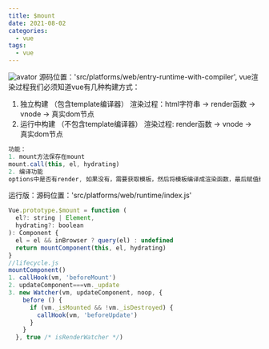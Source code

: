 ```yaml
---
title: $mount
date: 2021-08-02
categories:
  - vue
tags:
  - vue
---
```

![avator](../images/$mount.jpg)
源码位置：'src/platforms/web/entry-runtime-with-compiler',
vue渲染过程我们必须知道vue有几种构建方式：
1. 独立构建 （包含template编译器）
渲染过程：html字符串 → render函数 → vnode → 真实dom节点
2. 运行中构建 （不包含template编译器）
渲染过程: render函数 → vnode → 真实dom节点
```js
功能：
1. mount方法保存在mount
mount.call(this, el, hydrating)
2. 编译功能
options中是否有render, 如果没有，需要获取模板，然后将模板编译成渲染函数，最后赋值给render
```
运行版：源码位置：'src/platforms/web/runtime/index.js'
```js
Vue.prototype.$mount = function (
  el?: string | Element,
  hydrating?: boolean
): Component {
  el = el && inBrowser ? query(el) : undefined
  return mountComponent(this, el, hydrating)
}
//lifecycle.js
mountComponent()
1. callHook(vm, 'beforeMount')
2. updateComponent===vm._update
3. new Watcher(vm, updateComponent, noop, {
    before () {
      if (vm._isMounted && !vm._isDestroyed) {
        callHook(vm, 'beforeUpdate')
      }
    }
  }, true /* isRenderWatcher */)
```